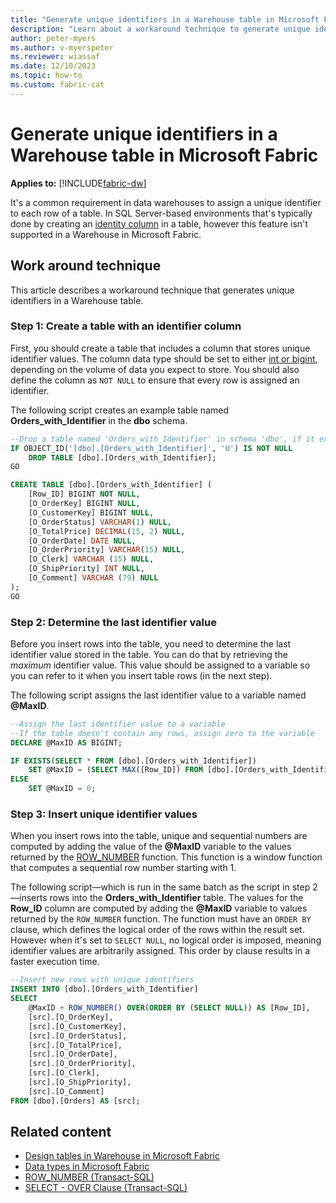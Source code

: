 ```yaml
---
title: "Generate unique identifiers in a Warehouse table in Microsoft Fabric"
description: "Learn about a workaround technique to generate unique identifiers in a Microsoft Fabric Warehouse table."
author: peter-myers
ms.author: v-myerspeter
ms.reviewer: wiassaf
ms.date: 12/10/2023
ms.topic: how-to
ms.custom: fabric-cat
---
```


# Generate unique identifiers in a Warehouse table in Microsoft Fabric

**Applies to:** [!INCLUDE[fabric-dw](includes/applies-to-version/fabric-dw.md)]

It's a common requirement in data warehouses to assign a unique identifier to each row of a table. In SQL Server-based environments that's typically done by creating an [identity column](/sql/t-sql/statements/create-table-transact-sql-identity-property?view=sql-server-ver16&preserve-view=true) in a table, however this feature isn't supported in a Warehouse in Microsoft Fabric.

## Work around technique

This article describes a workaround technique that generates unique identifiers in a Warehouse table.

### Step 1: Create a table with an identifier column

First, you should create a table that includes a column that stores unique identifier values. The column data type should be set to either [int or bigint](data-types.md#data-types-in-warehouse), depending on the volume of data you expect to store. You should also define the column as `NOT NULL` to ensure that every row is assigned an identifier.

The following script creates an example table named **Orders\_with\_Identifier** in the **dbo** schema.

```sql
--Drop a table named 'Orders_with_Identifier' in schema 'dbo', if it exists
IF OBJECT_ID('[dbo].[Orders_with_Identifier]', 'U') IS NOT NULL
    DROP TABLE [dbo].[Orders_with_Identifier];
GO

CREATE TABLE [dbo].[Orders_with_Identifier] (
    [Row_ID] BIGINT NOT NULL,
    [O_OrderKey] BIGINT NULL,
    [O_CustomerKey] BIGINT NULL,
    [O_OrderStatus] VARCHAR(1) NULL,
    [O_TotalPrice] DECIMAL(15, 2) NULL,
    [O_OrderDate] DATE NULL,
    [O_OrderPriority] VARCHAR(15) NULL,
    [O_Clerk] VARCHAR (15) NULL,
    [O_ShipPriority] INT NULL,
    [O_Comment] VARCHAR (79) NULL
);
GO
```

### Step 2: Determine the last identifier value

Before you insert rows into the table, you need to determine the last identifier value stored in the table. You can do that by retrieving the _maximum_ identifier value. This value should be assigned to a variable so you can refer to it when you insert table rows (in the next step).

The following script assigns the last identifier value to a variable named **@MaxID**.

```sql
--Assign the last identifier value to a variable
--If the table doesn't contain any rows, assign zero to the variable
DECLARE @MaxID AS BIGINT;

IF EXISTS(SELECT * FROM [dbo].[Orders_with_Identifier])
    SET @MaxID = (SELECT MAX([Row_ID]) FROM [dbo].[Orders_with_Identifier]);
ELSE
    SET @MaxID = 0;
```

### Step 3: Insert unique identifier values

When you insert rows into the table, unique and sequential numbers are computed by adding the value of the **@MaxID** variable to the values returned by the [ROW\_NUMBER](/sql/t-sql/functions/row-number-transact-sql?view=sql-server-ver16&preserve-view=true) function. This function is a window function that computes a sequential row number starting with 1.

The following script—which is run in the same batch as the script in step 2—inserts rows into the **Orders\_with\_Identifier** table. The values for the **Row\_ID** column are computed by adding the **@MaxID** variable to values returned by the `ROW_NUMBER` function. The function must have an `ORDER BY` clause, which defines the logical order of the rows within the result set. However when it's set to `SELECT NULL`, no logical order is imposed, meaning identifier values are arbitrarily assigned. This order by clause results in a faster execution time.

```sql
--Insert new rows with unique identifiers
INSERT INTO [dbo].[Orders_with_Identifier]
SELECT
    @MaxID + ROW_NUMBER() OVER(ORDER BY (SELECT NULL)) AS [Row_ID],
    [src].[O_OrderKey],
    [src].[O_CustomerKey],
    [src].[O_OrderStatus],
    [src].[O_TotalPrice],
    [src].[O_OrderDate],
    [src].[O_OrderPriority],
    [src].[O_Clerk],
    [src].[O_ShipPriority],
    [src].[O_Comment]
FROM [dbo].[Orders] AS [src];
```

## Related content

- [Design tables in Warehouse in Microsoft Fabric](tables.md)
- [Data types in Microsoft Fabric](data-types.md)
- [ROW\_NUMBER (Transact-SQL)](/sql/t-sql/functions/row-number-transact-sql?view=sql-server-ver16&preserve-view=true)
- [SELECT - OVER Clause (Transact-SQL)](/sql/t-sql/queries/select-over-clause-transact-sql?view=sql-server-ver16&preserve-view=true)
